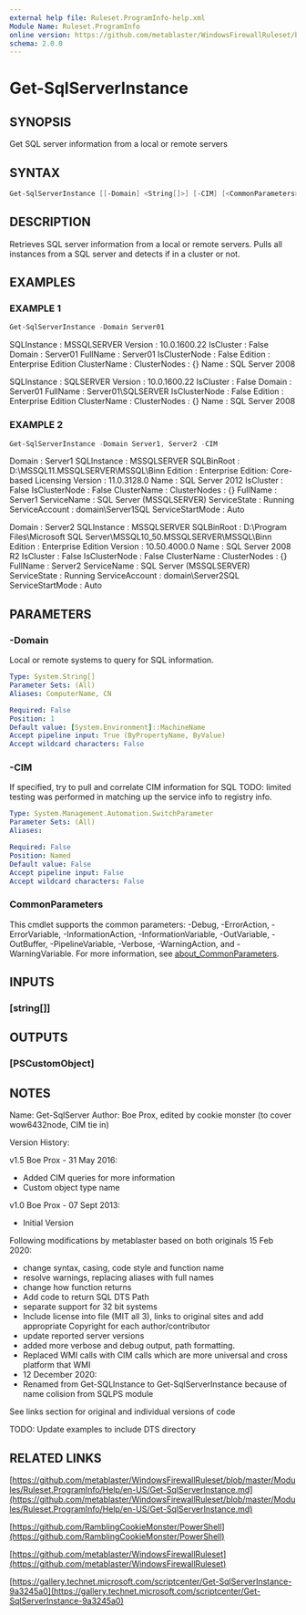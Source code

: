 ```yaml
---
external help file: Ruleset.ProgramInfo-help.xml
Module Name: Ruleset.ProgramInfo
online version: https://github.com/metablaster/WindowsFirewallRuleset/blob/master/Modules/Ruleset.ProgramInfo/Help/en-US/Get-SqlServerInstance.md
schema: 2.0.0
---
```


# Get-SqlServerInstance

## SYNOPSIS

Get SQL server information from a local or remote servers

## SYNTAX

```powershell
Get-SqlServerInstance [[-Domain] <String[]>] [-CIM] [<CommonParameters>]
```

## DESCRIPTION

Retrieves SQL server information from a local or remote servers.
Pulls all
instances from a SQL server and detects if in a cluster or not.

## EXAMPLES

### EXAMPLE 1

```powershell
Get-SqlServerInstance -Domain Server01
```

SQLInstance   : MSSQLSERVER
Version       : 10.0.1600.22
IsCluster     : False
Domain        : Server01
FullName      : Server01
IsClusterNode : False
Edition       : Enterprise Edition
ClusterName   :
ClusterNodes  : {}
Name          : SQL Server 2008

SQLInstance   : SQLSERVER
Version       : 10.0.1600.22
IsCluster     : False
Domain        : Server01
FullName      : Server01\SQLSERVER
IsClusterNode : False
Edition       : Enterprise Edition
ClusterName   :
ClusterNodes  : {}
Name          : SQL Server 2008

### EXAMPLE 2

```powershell
Get-SqlServerInstance -Domain Server1, Server2 -CIM
```

Domain           : Server1
SQLInstance      : MSSQLSERVER
SQLBinRoot       : D:\MSSQL11.MSSQLSERVER\MSSQL\Binn
Edition          : Enterprise Edition: Core-based Licensing
Version          : 11.0.3128.0
Name             : SQL Server 2012
IsCluster        : False
IsClusterNode    : False
ClusterName      :
ClusterNodes     : {}
FullName         : Server1
ServiceName      : SQL Server (MSSQLSERVER)
ServiceState     : Running
ServiceAccount   : domain\Server1SQL
ServiceStartMode : Auto

Domain           : Server2
SQLInstance      : MSSQLSERVER
SQLBinRoot       : D:\Program Files\Microsoft SQL Server\MSSQL10_50.MSSQLSERVER\MSSQL\Binn
Edition          : Enterprise Edition
Version          : 10.50.4000.0
Name             : SQL Server 2008 R2
IsCluster        : False
IsClusterNode    : False
ClusterName      :
ClusterNodes     : {}
FullName         : Server2
ServiceName      : SQL Server (MSSQLSERVER)
ServiceState     : Running
ServiceAccount   : domain\Server2SQL
ServiceStartMode : Auto

## PARAMETERS

### -Domain

Local or remote systems to query for SQL information.

```yaml
Type: System.String[]
Parameter Sets: (All)
Aliases: ComputerName, CN

Required: False
Position: 1
Default value: [System.Environment]::MachineName
Accept pipeline input: True (ByPropertyName, ByValue)
Accept wildcard characters: False
```

### -CIM

If specified, try to pull and correlate CIM information for SQL
TODO: limited testing was performed in matching up the service info to registry info.

```yaml
Type: System.Management.Automation.SwitchParameter
Parameter Sets: (All)
Aliases:

Required: False
Position: Named
Default value: False
Accept pipeline input: False
Accept wildcard characters: False
```

### CommonParameters

This cmdlet supports the common parameters: -Debug, -ErrorAction, -ErrorVariable, -InformationAction, -InformationVariable, -OutVariable, -OutBuffer, -PipelineVariable, -Verbose, -WarningAction, and -WarningVariable. For more information, see [about_CommonParameters](http://go.microsoft.com/fwlink/?LinkID=113216).

## INPUTS

### [string[]]

## OUTPUTS

### [PSCustomObject]

## NOTES

Name: Get-SqlServer
Author: Boe Prox, edited by cookie monster (to cover wow6432node, CIM tie in)

Version History:

v1.5 Boe Prox - 31 May 2016:

- Added CIM queries for more information
- Custom object type name

v1.0 Boe Prox -  07 Sept 2013:

- Initial Version

Following modifications by metablaster based on both originals 15 Feb 2020:

- change syntax, casing, code style and function name
- resolve warnings, replacing aliases with full names
- change how function returns
- Add code to return SQL DTS Path
- separate support for 32 bit systems
- Include license into file (MIT all 3), links to original sites and add appropriate Copyright for each author/contributor
- update reported server versions
- added more verbose and debug output, path formatting.
- Replaced WMI calls with CIM calls which are more universal and cross platform that WMI
- 12 December 2020:
- Renamed from Get-SQLInstance to Get-SqlServerInstance because of name colision from SQLPS module

See links section for original and individual versions of code

TODO: Update examples to include DTS directory

## RELATED LINKS

[https://github.com/metablaster/WindowsFirewallRuleset/blob/master/Modules/Ruleset.ProgramInfo/Help/en-US/Get-SqlServerInstance.md](https://github.com/metablaster/WindowsFirewallRuleset/blob/master/Modules/Ruleset.ProgramInfo/Help/en-US/Get-SqlServerInstance.md)

[https://github.com/RamblingCookieMonster/PowerShell](https://github.com/RamblingCookieMonster/PowerShell)

[https://github.com/metablaster/WindowsFirewallRuleset](https://github.com/metablaster/WindowsFirewallRuleset)

[https://gallery.technet.microsoft.com/scriptcenter/Get-SqlServerInstance-9a3245a0](https://gallery.technet.microsoft.com/scriptcenter/Get-SqlServerInstance-9a3245a0)
